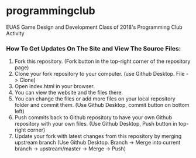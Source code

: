 # programmingclub
EUAS Game Design and Development Class of 2018's Programming Club Activity


### How To Get Updates On The Site and View The Source Files:

1. Fork this repository. (Fork button in the top-right corner of the repository page)
2. Clone your fork repository to your computer. (use Github Desktop. File -> Clone)
3. Open index.html in your browser.
4. You can view the website and the files there.
5. You can change the files or add more files on your local repository folder and commit them. (Use Github Desktop, commit button on bottom left)
6. Push commits back to Github repository to have your own Github repository with your own files. (Use Github Desktop, Push button in top-right corner)
7. Update your fork with latest changes from this repository by merging upstream branch (Use Github Desktop. Branch -> Merge into current branch -> upstream/master -> Merge -> Push)
